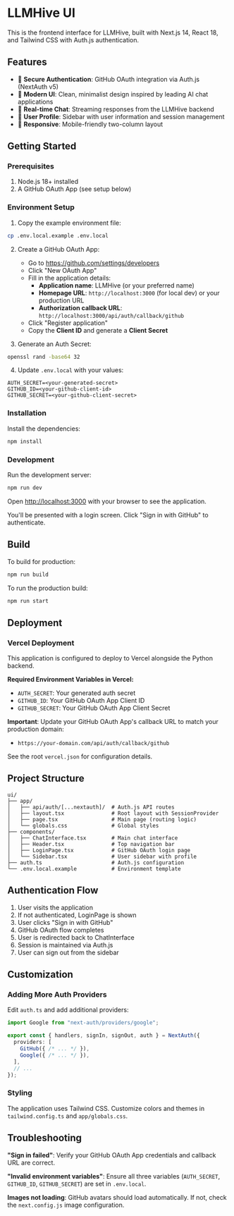 # LLMHive UI

This is the frontend interface for LLMHive, built with Next.js 14, React 18, and Tailwind CSS with Auth.js authentication.

## Features

- 🔐 **Secure Authentication**: GitHub OAuth integration via Auth.js (NextAuth v5)
- 🎨 **Modern UI**: Clean, minimalist design inspired by leading AI chat applications
- 💬 **Real-time Chat**: Streaming responses from the LLMHive backend
- 👤 **User Profile**: Sidebar with user information and session management
- 📱 **Responsive**: Mobile-friendly two-column layout

## Getting Started

### Prerequisites

1. Node.js 18+ installed
2. A GitHub OAuth App (see setup below)

### Environment Setup

1. Copy the example environment file:
```bash
cp .env.local.example .env.local
```

2. Create a GitHub OAuth App:
   - Go to https://github.com/settings/developers
   - Click "New OAuth App"
   - Fill in the application details:
     - **Application name**: LLMHive (or your preferred name)
     - **Homepage URL**: `http://localhost:3000` (for local dev) or your production URL
     - **Authorization callback URL**: `http://localhost:3000/api/auth/callback/github`
   - Click "Register application"
   - Copy the **Client ID** and generate a **Client Secret**

3. Generate an Auth Secret:
```bash
openssl rand -base64 32
```

4. Update `.env.local` with your values:
```env
AUTH_SECRET=<your-generated-secret>
GITHUB_ID=<your-github-client-id>
GITHUB_SECRET=<your-github-client-secret>
```

### Installation

Install the dependencies:

```bash
npm install
```

### Development

Run the development server:

```bash
npm run dev
```

Open [http://localhost:3000](http://localhost:3000) with your browser to see the application.

You'll be presented with a login screen. Click "Sign in with GitHub" to authenticate.

## Build

To build for production:

```bash
npm run build
```

To run the production build:

```bash
npm run start
```

## Deployment

### Vercel Deployment

This application is configured to deploy to Vercel alongside the Python backend.

**Required Environment Variables in Vercel:**
- `AUTH_SECRET`: Your generated auth secret
- `GITHUB_ID`: Your GitHub OAuth App Client ID  
- `GITHUB_SECRET`: Your GitHub OAuth App Client Secret

**Important**: Update your GitHub OAuth App's callback URL to match your production domain:
- `https://your-domain.com/api/auth/callback/github`

See the root `vercel.json` for configuration details.

## Project Structure

```
ui/
├── app/
│   ├── api/auth/[...nextauth]/  # Auth.js API routes
│   ├── layout.tsx               # Root layout with SessionProvider
│   ├── page.tsx                 # Main page (routing logic)
│   └── globals.css              # Global styles
├── components/
│   ├── ChatInterface.tsx        # Main chat interface
│   ├── Header.tsx               # Top navigation bar
│   ├── LoginPage.tsx            # GitHub OAuth login page
│   └── Sidebar.tsx              # User sidebar with profile
├── auth.ts                      # Auth.js configuration
└── .env.local.example           # Environment template
```

## Authentication Flow

1. User visits the application
2. If not authenticated, LoginPage is shown
3. User clicks "Sign in with GitHub"
4. GitHub OAuth flow completes
5. User is redirected back to ChatInterface
6. Session is maintained via Auth.js
7. User can sign out from the sidebar

## Customization

### Adding More Auth Providers

Edit `auth.ts` and add additional providers:

```typescript
import Google from "next-auth/providers/google";

export const { handlers, signIn, signOut, auth } = NextAuth({
  providers: [
    GitHub({ /* ... */ }),
    Google({ /* ... */ }),
  ],
  // ...
});
```

### Styling

The application uses Tailwind CSS. Customize colors and themes in `tailwind.config.ts` and `app/globals.css`.

## Troubleshooting

**"Sign in failed"**: Verify your GitHub OAuth App credentials and callback URL are correct.

**"Invalid environment variables"**: Ensure all three variables (`AUTH_SECRET`, `GITHUB_ID`, `GITHUB_SECRET`) are set in `.env.local`.

**Images not loading**: GitHub avatars should load automatically. If not, check the `next.config.js` image configuration.

